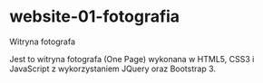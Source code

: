 # website-01-fotografia
Witryna fotografa

Jest to witryna fotografa (One Page) wykonana w HTML5, CSS3 i JavaScript z wykorzystaniem JQuery oraz Bootstrap 3.
